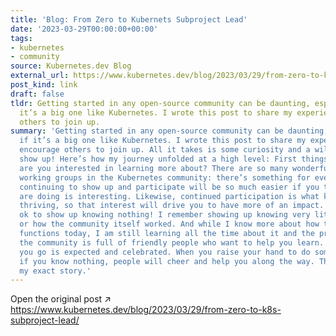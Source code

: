 ```yaml
---
title: 'Blog: From Zero to Kubernets Subproject Lead'
date: '2023-03-29T00:00:00+00:00'
tags:
- kubernetes
- community
source: Kubernetes.dev Blog
external_url: https://www.kubernetes.dev/blog/2023/03/29/from-zero-to-k8s-subproject-lead/
post_kind: link
draft: false
tldr: Getting started in any open-source community can be daunting, especially if
  it’s a big one like Kubernetes. I wrote this post to share my experience and encourage
  others to join up.
summary: 'Getting started in any open-source community can be daunting, especially
  if it’s a big one like Kubernetes. I wrote this post to share my experience and
  encourage others to join up. All it takes is some curiosity and a willingness to
  show up! Here’s how my journey unfolded at a high level: First things first. What
  are you interested in learning more about? There are so many wonderful SIGs and
  working groups in the Kubernetes community: there’s something for everyone. And
  continuing to show up and participate will be so much easier if you think what you
  are doing is interesting. Likewise, continued participation is what keeps the community
  thriving, so that interest will drive you to have more of an impact. Also: it’s
  ok to show up knowing nothing! I remember showing up knowing very little about Kubernetes
  or how the community itself worked. And while I know more about how the community
  functions today, I am still learning all the time about it and the project. Fortunately,
  the community is full of friendly people who want to help you learn. Learning as
  you go is expected and celebrated. When you raise your hand to do something, even
  if you know nothing, people will cheer and help you along the way. This method was
  my exact story.'
---
```

Open the original post ↗ https://www.kubernetes.dev/blog/2023/03/29/from-zero-to-k8s-subproject-lead/
